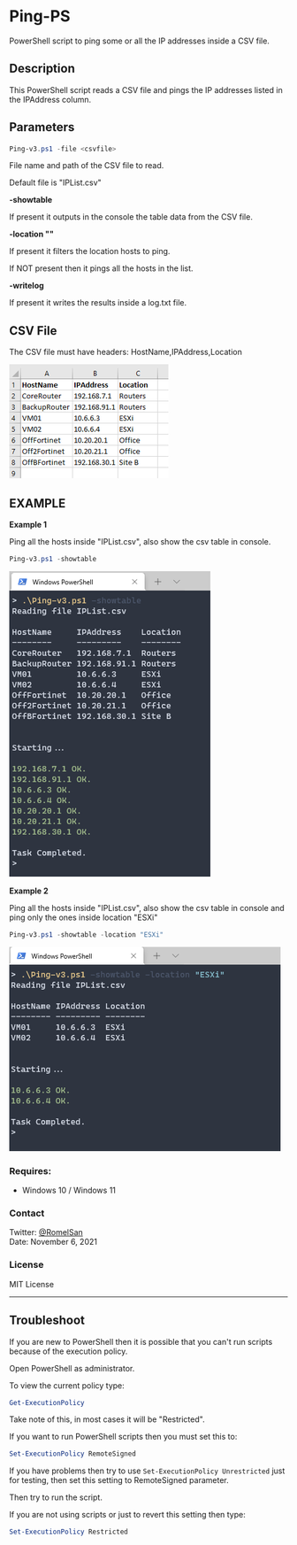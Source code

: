 # Ping-PS

 PowerShell script to ping some or all the IP addresses inside a CSV file.

## Description

 This PowerShell script reads a CSV file and pings the IP addresses listed in the IPAddress column.

## Parameters

```powershell
Ping-v3.ps1 -file <csvfile>
```

 File name and path of the CSV file to read.

 Default file is "IPList.csv"

**-showtable**

 If present it outputs in the console the table data from the CSV file.

**-location "<Location>"**

 If present it filters the location hosts to ping.

 If NOT present then it pings all the hosts in the list.

**-writelog**

 If present it writes the results inside a log.txt file.

## CSV File

The CSV file must have headers: HostName,IPAddress,Location

![csv](./screenshots/csv.png?RAW=TRUE)

## EXAMPLE

**Example 1**

Ping all the hosts inside "IPList.csv", also show the csv table in console.

```powershell
Ping-v3.ps1 -showtable
```

![Example1](./screenshots/Terminal1.png?RAW=TRUE)

**Example 2**

Ping all the hosts inside "IPList.csv", also show the csv table in console and ping only the ones inside location "ESXi"

```powershell
Ping-v3.ps1 -showtable -location "ESXi"
```

![Example2](./screenshots/Terminal2.png?RAW=TRUE)

### Requires:

- Windows 10 / Windows 11

### Contact

Twitter: [@RomelSan](http://www.twitter.com/RomelSan)    
Date: November 6, 2021

### License

MIT License

---

## Troubleshoot

If you are new to PowerShell then it is possible that you can't run scripts because of the execution policy.

Open PowerShell as administrator.

To view the current policy type:

```powershell
Get-ExecutionPolicy
```

Take note of this, in most cases it will be "Restricted".

If you want to run PowerShell scripts then you must set this to:

```powershell
Set-ExecutionPolicy RemoteSigned
```

If you have problems then try to use `Set-ExecutionPolicy Unrestricted` just for testing, then set this setting to RemoteSigned parameter.

Then try to run the script.

If you are not using scripts or just to revert this setting then type:

```powershell
Set-ExecutionPolicy Restricted
```

